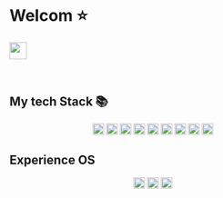 <h1>Welcom ⭐</h1>
<p>
  <a href="https://www.instagram.com/minjun92/">
    <img src="https://img.shields.io/badge/-INSTA-E4405F?style=for-the-badge&logo=instagram&logoColor=ffffff" height="30">
  </a>
</p>
<br />
<h2> My tech Stack 📚</h2>
<p align="center">
  <img src="https://img.shields.io/badge/-HTML5-E34F26?style=for-the-badge&logo=html5&logoColor=ffffff" height="20" />
  <img src="https://img.shields.io/badge/-CSS3-1572B6?style=for-the-badge&logo=css3&logoColor=ffffff" height="20" />
  <img src="https://img.shields.io/badge/-JAVASCRIPT-F7DF1E?style=for-the-badge&logo=javascript&logoColor=ffffff" height="20" />
  <img src="https://img.shields.io/badge/-SPRING-6DB33F?style=for-the-badge&logo=spring&logoColor=ffffff" height="20"/>
  <img src="https://img.shields.io/badge/-SPRINGBOOT-6DB33F?style=for-the-badge&logo=springboot&logoColor=ffffff" height="20"/>
  <img src="https://img.shields.io/badge/-NODEJS-339933?style=for-the-badge&logo=nodejs&logoColor=ffffff" height="20"/>
  <img src="https://img.shields.io/badge/-JQUERY-0769AD?style=for-the-badge&logo=jquery&logoColor=ffffff" height="20"/>
  <img src="https://img.shields.io/badge/-MySQL-4479A1?style=for-the-badge&logo=MySQL&logoColor=ffffff" height="20"/>
  <img src="https://img.shields.io/badge/-MariaDB-003545?style=for-the-badge&logo=mariadb&logoColor=ffffff" height="20"/>
</p>  
<h2>Experience OS</h2>
<p align="center">
  <img src="https://img.shields.io/badge/-Window Server-0078D6?style=for-the-badge&logo=windows&logoColor=ffffff" height="20"/>
  <img src="https://img.shields.io/badge/-Linux-FCC624?style=for-the-badge&logo=linux&logoColor=ffffff" height="20"/>
  <img src="https://img.shields.io/badge/-CentOS-262577?style=for-the-badge&logo=centos&logoColor=ffffff" height="20"/>
</p>

<!--
**shsha4/shsha4** is a ✨ _special_ ✨ repository because its `README.md` (this file) appears on your GitHub profile.

Here are some ideas to get you started:

- 🔭 I’m currently working on ...
- 🌱 I’m currently learning ...
- 👯 I’m looking to collaborate on ...
- 🤔 I’m looking for help with ...
- 💬 Ask me about ...
- 📫 How to reach me: ...
- 😄 Pronouns: ...
- ⚡ Fun fact: ...
-->
